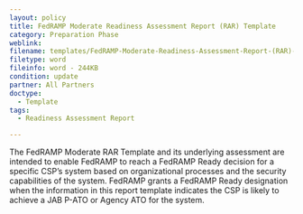 ```yaml
---
layout: policy   
title: FedRAMP Moderate Readiness Assessment Report (RAR) Template
category: Preparation Phase
weblink:
filename: templates/FedRAMP-Moderate-Readiness-Assessment-Report-(RAR)-Template.docx
filetype: word
fileinfo: word - 244KB
condition: update
partner: All Partners
doctype:
  - Template
tags:
  - Readiness Assessment Report

---
```

The FedRAMP Moderate RAR Template and its underlying assessment are intended to enable FedRAMP to reach a FedRAMP Ready decision for a specific CSP’s system based on organizational processes and the security capabilities of the system. FedRAMP grants a FedRAMP Ready designation when the information in this report template indicates the CSP is likely to achieve a JAB P-ATO or Agency ATO for the system.
